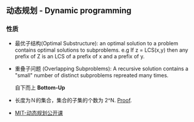 ## 动态规划  - Dynamic programming  
  
### 性质  
* 最优子结构(Optimal Substructure): an optimal solution to a problem contains optimal solutions to subproblems. e.g If z = LCS(x,y) then any prefix of Z is an LCS of a prefix of x and a prefix of y.
* 重叠子问题 (Overlapping Subproblems): A recursive solution contains a "small" number of distinct subproblems repreated many times.  
  
  自下而上 **Bottom-Up**  
  
* 长度为Ｎ的集合，集合的子集的个数为 2^N. [Proof](https://math.stackexchange.com/questions/546414/what-is-the-proof-that-the-total-number-of-subsets-of-a-set-is-2n).   
* [MIT-动态规划公开课](http://open.163.com/newview/movie/free?pid=M6UTT5U0I&mid=M6V2U1HL4)